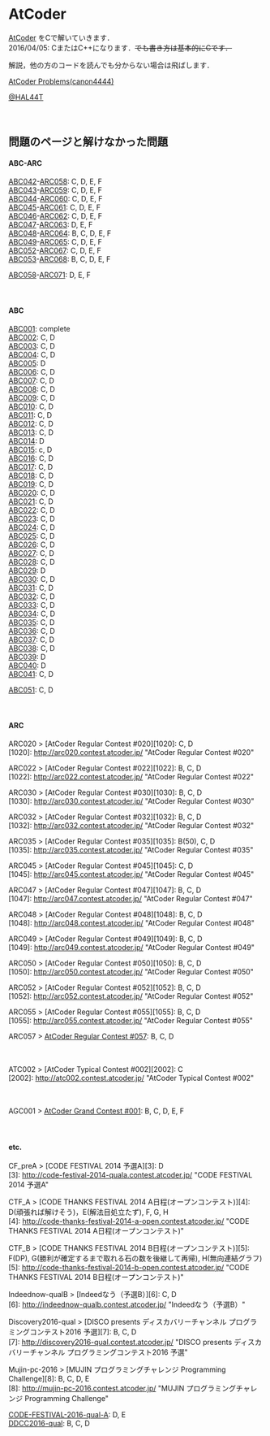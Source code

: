# AtCoder
[AtCoder](http://atcoder.jp/) をCで解いていきます．  
2016/04/05: CまたはC++になります．<s>でも書き方は基本的にCです．</s>  

解説，他の方のコードを読んでも分からない場合は飛ばします．  

[AtCoder Problems(canon4444)](http://kenkoooo.com/atcoder/?name=canon4444)  

[@HAL44T](https://twitter.com/HAL44T)  

　

## 問題のページと解けなかった問題

#### ABC-ARC
[ABC042](http://abc042.contest.atcoder.jp/)-[ARC058](http://arc058.contest.atcoder.jp/): C, D, E, F  
[ABC043](http://abc043.contest.atcoder.jp/)-[ARC059](http://arc059.contest.atcoder.jp/): C, D, E, F  
[ABC044](http://abc044.contest.atcoder.jp/)-[ARC060](http://arc060.contest.atcoder.jp/): C, D, E, F  
[ABC045](http://abc045.contest.atcoder.jp/)-[ARC061](http://arc061.contest.atcoder.jp/): C, D, E, F  
[ABC046](http://abc046.contest.atcoder.jp/)-[ARC062](http://arc062.contest.atcoder.jp/): C, D, E, F  
[ABC047](http://abc047.contest.atcoder.jp/)-[ARC063](http://arc063.contest.atcoder.jp/): D, E, F  
[ABC048](http://abc048.contest.atcoder.jp/)-[ARC064](http://arc064.contest.atcoder.jp/): B, C, D, E, F  
[ABC049](http://abc049.contest.atcoder.jp/)-[ARC065](http://arc065.contest.atcoder.jp/): C, D, E, F  
[ABC052](http://abc052.contest.atcoder.jp/)-[ARC067](http://arc067.contest.atcoder.jp/): C, D, E, F  
[ABC053](http://abc053.contest.atcoder.jp/)-[ARC068](http://arc068.contest.atcoder.jp/): B, C, D, E, F  

[ABC058](http://abc058.contest.atcoder.jp/)-[ARC071](http://arc071.contest.atcoder.jp/): D, E, F  

　

#### ABC
[ABC001](http://abc001.contest.atcoder.jp/): complete  
[ABC002](http://abc002.contest.atcoder.jp/): C, D  
[ABC003](http://abc003.contest.atcoder.jp/): C, D  
[ABC004](http://abc004.contest.atcoder.jp/): C, D  
[ABC005](http://abc005.contest.atcoder.jp/): D  
[ABC006](http://abc006.contest.atcoder.jp/): C, D  
[ABC007](http://abc007.contest.atcoder.jp/): C, D  
[ABC008](http://abc008.contest.atcoder.jp/): C, D  
[ABC009](http://abc009.contest.atcoder.jp/): C, D  
[ABC010](http://abc010.contest.atcoder.jp/): C, D  
[ABC011](http://abc011.contest.atcoder.jp/): C, D  
[ABC012](http://abc012.contest.atcoder.jp/): C, D  
[ABC013](http://abc013.contest.atcoder.jp/): C, D  
[ABC014](http://abc014.contest.atcoder.jp/): D  
[ABC015](http://abc015.contest.atcoder.jp/): c, D  
[ABC016](http://abc016.contest.atcoder.jp/): C, D  
[ABC017](http://abc017.contest.atcoder.jp/): C, D  
[ABC018](http://abc018.contest.atcoder.jp/): C, D  
[ABC019](http://abc019.contest.atcoder.jp/): C, D  
[ABC020](http://abc020.contest.atcoder.jp/): C, D  
[ABC021](http://abc021.contest.atcoder.jp/): C, D  
[ABC022](http://abc022.contest.atcoder.jp/): C, D  
[ABC023](http://abc023.contest.atcoder.jp/): C, D  
[ABC024](http://abc024.contest.atcoder.jp/): C, D  
[ABC025](http://abc025.contest.atcoder.jp/): C, D  
[ABC026](http://abc026.contest.atcoder.jp/): C, D  
[ABC027](http://abc027.contest.atcoder.jp/): C, D  
[ABC028](http://abc028.contest.atcoder.jp/): C, D  
[ABC029](http://abc029.contest.atcoder.jp/): D  
[ABC030](http://abc030.contest.atcoder.jp/): C, D  
[ABC031](http://abc031.contest.atcoder.jp/): C, D  
[ABC032](http://abc032.contest.atcoder.jp/): C, D  
[ABC033](http://abc033.contest.atcoder.jp/): C, D  
[ABC034](http://abc034.contest.atcoder.jp/): C, D  
[ABC035](http://abc035.contest.atcoder.jp/): C, D  
[ABC036](http://abc036.contest.atcoder.jp/): C, D  
[ABC037](http://abc037.contest.atcoder.jp/): C, D  
[ABC038](http://abc038.contest.atcoder.jp/): C, D  
[ABC039](http://abc039.contest.atcoder.jp/): D  
[ABC040](http://abc040.contest.atcoder.jp/): D  
[ABC041](http://abc041.contest.atcoder.jp/): C, D  

[ABC051](http://abc051.contest.atcoder.jp/): C, D  

　

#### ARC
ARC020 > [AtCoder Regular Contest #020][1020]: C, D  
[1020]: http://arc020.contest.atcoder.jp/ "AtCoder Regular Contest #020"

ARC022 > [AtCoder Regular Contest #022][1022]: B, C, D  
[1022]: http://arc022.contest.atcoder.jp/ "AtCoder Regular Contest #022"

ARC030 > [AtCoder Regular Contest #030][1030]: B, C, D  
[1030]: http://arc030.contest.atcoder.jp/ "AtCoder Regular Contest #030"

ARC032 > [AtCoder Regular Contest #032][1032]: B, C, D  
[1032]: http://arc032.contest.atcoder.jp/ "AtCoder Regular Contest #032"

ARC035 > [AtCoder Regular Contest #035][1035]: B(50), C, D  
[1035]: http://arc035.contest.atcoder.jp/ "AtCoder Regular Contest #035"

ARC045 > [AtCoder Regular Contest #045][1045]: C, D  
[1045]: http://arc045.contest.atcoder.jp/ "AtCoder Regular Contest #045"

ARC047 > [AtCoder Regular Contest #047][1047]: B, C, D  
[1047]: http://arc047.contest.atcoder.jp/ "AtCoder Regular Contest #047"

ARC048 > [AtCoder Regular Contest #048][1048]: B, C, D  
[1048]: http://arc048.contest.atcoder.jp/ "AtCoder Regular Contest #048"

ARC049 > [AtCoder Regular Contest #049][1049]: B, C, D  
[1049]: http://arc049.contest.atcoder.jp/ "AtCoder Regular Contest #049"

ARC050 > [AtCoder Regular Contest #050][1050]: B, C, D  
[1050]: http://arc050.contest.atcoder.jp/ "AtCoder Regular Contest #050"

ARC052 > [AtCoder Regular Contest #052][1052]: B, C, D  
[1052]: http://arc052.contest.atcoder.jp/ "AtCoder Regular Contest #052"

ARC055 > [AtCoder Regular Contest #055][1055]: B, C, D  
[1055]: http://arc055.contest.atcoder.jp/ "AtCoder Regular Contest #055"

ARC057 > [AtCoder Regular Contest #057](http://arc057.contest.atcoder.jp/): B, C, D  

　

ATC002 > [AtCoder Typical Contest #002][2002]: C  
[2002]: http://atc002.contest.atcoder.jp/ "AtCoder Typical Contest #002"

　

AGC001 > [AtCoder Grand Contest #001](http://agc001.contest.atcoder.jp/): B, C, D, E, F  

　

#### etc.
CF_preA > [CODE FESTIVAL 2014 予選A][3]: D  
[3]: http://code-festival-2014-quala.contest.atcoder.jp/ "CODE FESTIVAL 2014 予選A"

CTF_A > [CODE THANKS FESTIVAL 2014 A日程(オープンコンテスト)][4]: D(頑張れば解けそう)，E(解法目処立たず), F, G, H  
[4]: http://code-thanks-festival-2014-a-open.contest.atcoder.jp/ "CODE THANKS FESTIVAL 2014 A日程(オープンコンテスト)"

CTF_B > [CODE THANKS FESTIVAL 2014 B日程(オープンコンテスト)][5]: F(DP), G(勝利が確定するまで取れる石の数を後継して再帰), H(無向連結グラフ)  
[5]: http://code-thanks-festival-2014-b-open.contest.atcoder.jp/ "CODE THANKS FESTIVAL 2014 B日程(オープンコンテスト)"

Indeednow-qualB > [Indeedなう（予選B）][6]: C, D  
[6]: http://indeednow-qualb.contest.atcoder.jp/ "Indeedなう（予選B）"

Discovery2016-qual > [DISCO presents ディスカバリーチャンネル プログラミングコンテスト2016 予選][7]: B, C, D  
[7]: http://discovery2016-qual.contest.atcoder.jp/ "DISCO presents ディスカバリーチャンネル プログラミングコンテスト2016 予選"

Mujin-pc-2016 > [MUJIN プログラミングチャレンジ Programming Challenge][8]: B, C, D, E  
[8]: http://mujin-pc-2016.contest.atcoder.jp/ "MUJIN プログラミングチャレンジ Programming Challenge"

[CODE-FESTIVAL-2016-qual-A](http://code-festival-2016-quala.contest.atcoder.jp/): D, E  
[DDCC2016-qual](http://ddcc2016-qual.contest.atcoder.jp/): B, C, D  



